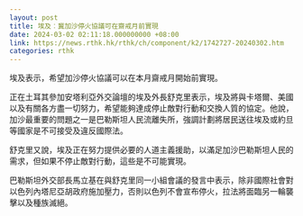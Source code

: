 ```yaml
---
layout: post
title: 埃及︰冀加沙停火協議可在齋戒月前實現
date: 2024-03-02 02:11:18.000000000 +08:00
link: https://news.rthk.hk/rthk/ch/component/k2/1742727-20240302.htm
categories: rthk
---
```


埃及表示，希望加沙停火協議可以在本月齋戒月開始前實現。

正在土耳其參加安塔利亞外交論壇的埃及外長舒克里表示，埃及將與卡塔爾、美國以及有關各方盡一切努力，希望能夠達成停止敵對行動和交換人質的協定。他說，加沙最重要的問題之一是巴勒斯坦人民流離失所，強調計劃將居民送往埃及或約旦等國家是不可接受及違反國際法。

舒克里又說，埃及正在努力提供必要的人道主義援助，以滿足加沙巴勒斯坦人民的需求，但如果不停止敵對行動，這些是不可能實現。

巴勒斯坦外交部長馬立基在與舒克里同一小組會議的發言中表示，除非國際社會對以色列內塔尼亞胡政府施加壓力，否則以色列不會宣布停火，拉法將面臨另一輪襲擊以及種族滅絕。
